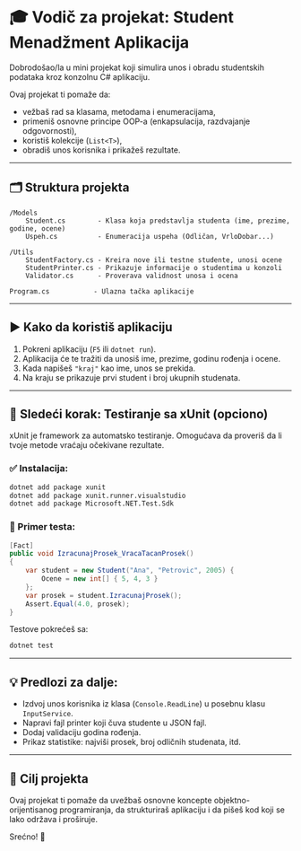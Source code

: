# 🎓 Vodič za projekat: Student Menadžment Aplikacija

Dobrodošao/la u mini projekat koji simulira unos i obradu studentskih podataka kroz konzolnu C# aplikaciju.

Ovaj projekat ti pomaže da:
- vežbaš rad sa klasama, metodama i enumeracijama,
- primeniš osnovne principe OOP-a (enkapsulacija, razdvajanje odgovornosti),
- koristiš kolekcije (`List<T>`),
- obradiš unos korisnika i prikažeš rezultate.

---

## 🗂️ Struktura projekta

```
/Models
    Student.cs        - Klasa koja predstavlja studenta (ime, prezime, godine, ocene)
    Uspeh.cs          - Enumeracija uspeha (Odličan, VrloDobar...)

/Utils
    StudentFactory.cs - Kreira nove ili testne studente, unosi ocene
    StudentPrinter.cs - Prikazuje informacije o studentima u konzoli
    Validator.cs      - Proverava validnost unosa i ocena

Program.cs           - Ulazna tačka aplikacije
```

---

## ▶️ Kako da koristiš aplikaciju

1. Pokreni aplikaciju (`F5` ili `dotnet run`).
2. Aplikacija će te tražiti da unosiš ime, prezime, godinu rođenja i ocene.
3. Kada napišeš `"kraj"` kao ime, unos se prekida.
4. Na kraju se prikazuje prvi student i broj ukupnih studenata.

---

## 🧪 Sledeći korak: Testiranje sa xUnit (opciono)

xUnit je framework za automatsko testiranje. Omogućava da proveriš da li tvoje metode vraćaju očekivane rezultate.

### ✅ Instalacija:
```bash
dotnet add package xunit
dotnet add package xunit.runner.visualstudio
dotnet add package Microsoft.NET.Test.Sdk
```

### 🧪 Primer testa:
```csharp
[Fact]
public void IzracunajProsek_VracaTacanProsek()
{
    var student = new Student("Ana", "Petrovic", 2005) {
        Ocene = new int[] { 5, 4, 3 }
    };
    var prosek = student.IzracunajProsek();
    Assert.Equal(4.0, prosek);
}
```

Testove pokrećeš sa:
```bash
dotnet test
```

---

## 💡 Predlozi za dalje:

- Izdvoj unos korisnika iz klasa (`Console.ReadLine`) u posebnu klasu `InputService`.
- Napravi fajl printer koji čuva studente u JSON fajl.
- Dodaj validaciju godina rođenja.
- Prikaz statistike: najviši prosek, broj odličnih studenata, itd.

---

## 📌 Cilj projekta

Ovaj projekat ti pomaže da uvežbaš osnovne koncepte objektno-orijentisanog programiranja, da strukturiraš aplikaciju i da pišeš kod koji se lako održava i proširuje.

Srećno! 🚀